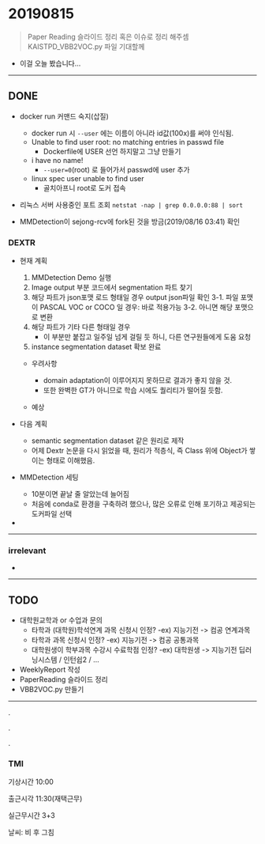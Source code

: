 # 20190815

> Paper Reading 슬라이드 정리 혹은 이슈로 정리 해주셈
> KAISTPD_VBB2VOC.py 파일 기대할께

- 이걸 오늘 봤습니다... 

---

## DONE
- docker run 커맨드 숙지(삽질)
    - docker run 시 `--user` 에는 이름이 아니라 id값(100x)를 써야 인식됨.    
    - Unable to find user root: no matching entries in passwd file
        - Dockerfile에 USER 선언 하지말고 그냥 만들기
    - i have no name!
        - `--user=0`(root) 로 들어가서 passwd에 user 추가
    - linux spec user unable to find user
        - 골치아프니 root로 도커 접속
        
- 리눅스 서버 사용중인 포트 조회 `netstat -nap | grep 0.0.0.0:88 | sort `

- MMDetection이 sejong-rcv에 fork된 것을 방금(2019/08/16 03:41) 확인
### DEXTR
- 현재 계획
    1. MMDetection Demo 실행
    2. Image output 부분 코드에서 segmentation 파트 찾기
    3. 해당 파트가 json포맷 로드 형태일 경우 output json파일 확인
        3-1. 파일 포맷이 PASCAL VOC or COCO 일 경우: 바로 적용가능
        3-2. 아니면 해당 포맷으로 변환
    4. 해당 파트가 기타 다른 형태일 경우
        - 이 부분만 붙잡고 일주일 넘게 걸릴 듯 하니, 다른 연구원들에게 도움 요청
    5. instance segmentation dataset 확보 완료
    
    - 우려사항
        - domain adaptation이 이루어지지 못하므로 결과가 좋지 않을 것.
        - 또한 완벽한 GT가 아니므로 학습 시에도 퀄리티가 떨어질 듯함.
    
    - 예상 
    
- 다음 계획
    - semantic segmentation dataset 같은 원리로 제작
    - 어제 Dextr 논문을 다시 읽었을 때, 원리가 적층식, 즉 Class 위에 Object가 쌓이는 형태로 이해했음.
- MMDetection 세팅
    - 10분이면 끝날 줄 알았는데 늘어짐
    - 처음에 conda로 환경을 구축하려 했으나, 많은 오류로 인해 포기하고 제공되는 도커파일 선택
-
---
### irrelevant
-
---
## TODO
- 대학원교학과 or 수업과 문의
    - 타학과 (대학원)학석연계 과목 신청시 인정?
        -ex) 지능기전 -> 컴공 연계과목
    - 타학과 과목 신청시 인정?
        -ex) 지능기전 -> 컴공 공통과목
    - 대학원생이 학부과목 수강시 수료학점 인정?
        -ex) 대학원생 -> 지능기전 딥러닝시스템 / 인턴쉽2 / ...
- WeeklyReport 작성
- PaperReading 슬라이드 정리
- VBB2VOC.py 만들기
---
.

.

.

### TMI
기상시간 10:00

출근시각 11:30(재택근무)

실근무시간 3+3

날씨: 비 후 그침